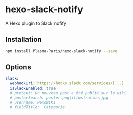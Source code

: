 # hexo-slack-notify
A Hexo plugin to Slack nofify

## Installation

```sh
npm install Plasma-Paris/hexo-slack-notify --save
```

## Options

```yaml
slack:
  webhookUri: https://hooks.slack.com/services/[...]
  isSlackEnabled: true
  # pretext: Un nouveau post a été publié sur le wiki.
  # posterSearch: poster.png|illustration.jpg
  # username: HexoWiki
  # fieldTitle:  Categorie
```

